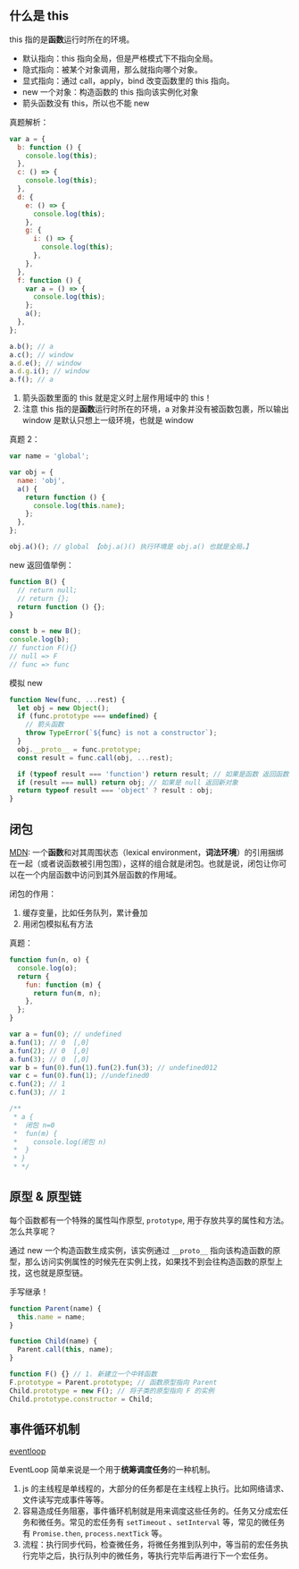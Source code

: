 ## 什么是 this

this 指的是**函数**运行时所在的环境。

- 默认指向：this 指向全局，但是严格模式下不指向全局。
- 隐式指向：被某个对象调用，那么就指向哪个对象。
- 显式指向：通过 call，apply，bind 改变函数里的 this 指向。
- new 一个对象：构造函数的 this 指向该实例化对象
- 箭头函数没有 this，所以也不能 new

真题解析：

```js
var a = {
  b: function () {
    console.log(this);
  },
  c: () => {
    console.log(this);
  },
  d: {
    e: () => {
      console.log(this);
    },
    g: {
      i: () => {
        console.log(this);
      },
    },
  },
  f: function () {
    var a = () => {
      console.log(this);
    };
    a();
  },
};

a.b(); // a
a.c(); // window
a.d.e(); // window
a.d.g.i(); // window
a.f(); // a
```

1. 箭头函数里面的 this 就是定义时上层作用域中的 this！
2. 注意 this 指的是**函数**运行时所在的环境，a 对象并没有被函数包裹，所以输出 window 是默认只想上一级环境，也就是 window

真题 2：

```js
var name = 'global';

var obj = {
  name: 'obj',
  a() {
    return function () {
      console.log(this.name);
    };
  },
};

obj.a()(); // global 【obj.a()() 执行环境是 obj.a() 也就是全局。】
```

new 返回值举例：

```js
function B() {
  // return null;
  // return {};
  return function () {};
}

const b = new B();
console.log(b);
// function F(){}
// null => F
// func => func
```

模拟 new

```js
function New(func, ...rest) {
  let obj = new Object();
  if (func.prototype === undefined) {
    // 箭头函数
    throw TypeError(`${func} is not a constructor`);
  }
  obj.__proto__ = func.prototype;
  const result = func.call(obj, ...rest);

  if (typeof result === 'function') return result; // 如果是函数 返回函数
  if (result === null) return obj; // 如果是 null 返回新对象
  return typeof result === 'object' ? result : obj;
}
```

## 闭包

[MDN](https://developer.mozilla.org/zh-CN/docs/Web/JavaScript/Closures): 一个**函数**和对其周围状态（lexical environment，**词法环境**）的引用捆绑在一起（或者说函数被引用包围），这样的组合就是闭包。也就是说，闭包让你可以在一个内层函数中访问到其外层函数的作用域。

闭包的作用：

1. 缓存变量，比如任务队列，累计叠加
2. 用闭包模拟私有方法

真题：

```js
function fun(n, o) {
  console.log(o);
  return {
    fun: function (m) {
      return fun(m, n);
    },
  };
}

var a = fun(0); // undefined
a.fun(1); // 0  [,0]
a.fun(2); // 0  [,0]
a.fun(3); // 0  [,0]
var b = fun(0).fun(1).fun(2).fun(3); // undefined012
var c = fun(0).fun(1); //undefined0
c.fun(2); // 1
c.fun(3); // 1

/**
 * a {
 *  闭包 n=0
 *  fun(m) {
 *    console.log(闭包 n)
 *  }
 * }
 * */
```

## 原型 & 原型链

每个函数都有一个特殊的属性叫作原型, `prototype`, 用于存放共享的属性和方法。怎么共享呢？

通过 new 一个构造函数生成实例，该实例通过 `__proto__` 指向该构造函数的原型，那么访问实例属性的时候先在实例上找，如果找不到会往构造函数的原型上找，这也就是原型链。

手写继承！

```js
function Parent(name) {
  this.name = name;
}

function Child(name) {
  Parent.call(this, name);
}

function F() {} // 1. 新建立一个中转函数
F.prototype = Parent.prototype; // 函数原型指向 Parent
Child.prototype = new F(); // 将子类的原型指向 F 的实例
Child.prototype.constructor = Child;
```

## 事件循环机制

[eventloop](https://alvin.run/docs/javascript/v8/eventloop.html)

EventLoop 简单来说是一个用于**统筹调度任务**的一种机制。

1. js 的主线程是单线程的，大部分的任务都是在主线程上执行。比如网络请求、文件读写完成事件等等。
2. 容易造成任务阻塞，事件循环机制就是用来调度这些任务的。任务又分成宏任务和微任务。常见的宏任务有 `setTimeout` 、`setInterval` 等，常见的微任务有 `Promise.then`, `process.nextTick` 等。
3. 流程：执行同步代码，检查微任务，将微任务推到队列中，等当前的宏任务执行完毕之后，执行队列中的微任务，等执行完毕后再进行下一个宏任务。
